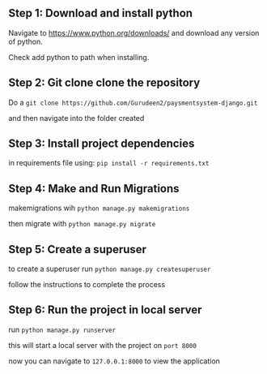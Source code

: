 
## **Step 1: Download and install python**

  

Navigate to <https://www.python.org/downloads/> and download any version of python.

Check add python to path when installing.

  

## **Step 2: Git clone clone the repository**

  

Do a `git clone https://github.com/Gurudeen2/paysmentsystem-django.git`

and then navigate into the folder created

  

## **Step 3: Install project dependencies**

  

in requirements file using: `pip install -r requirements.txt`

  

## **Step 4: Make and Run Migrations**

  

makemigrations wih `python manage.py makemigrations`

then migrate with `python manage.py migrate`

  

## **Step 5: Create a superuser**

  

to create a superuser run `python manage.py createsuperuser`

follow the instructions to complete the process

  

## **Step 6: Run the project in local server**

  

run `python manage.py runserver`

this will start a local server with the project on `port 8000`

now you can navigate to `127.0.0.1:8000` to view the application
